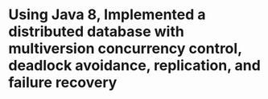# Using Java 8, Implemented a distributed database with multiversion concurrency control, deadlock avoidance, replication, and failure recovery
